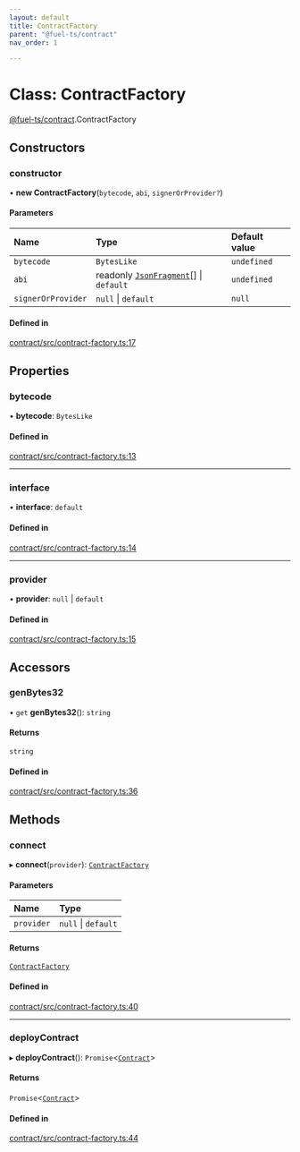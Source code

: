 ```yaml
---
layout: default
title: ContractFactory
parent: "@fuel-ts/contract"
nav_order: 1

---
```


# Class: ContractFactory

[@fuel-ts/contract](../index.md).ContractFactory

## Constructors

### constructor

• **new ContractFactory**(`bytecode`, `abi`, `signerOrProvider?`)

#### Parameters

| Name | Type | Default value |
| :------ | :------ | :------ |
| `bytecode` | `BytesLike` | `undefined` |
| `abi` | readonly [`JsonFragment`](../../fuel-ts-abi-coder/interfaces/JsonFragment.md)[] \| `default` | `undefined` |
| `signerOrProvider` | ``null`` \| `default` | `null` |

#### Defined in

[contract/src/contract-factory.ts:17](https://github.com/FuelLabs/fuels-ts/blob/master/packages/contract/src/contract-factory.ts#L17)

## Properties

### bytecode

• **bytecode**: `BytesLike`

#### Defined in

[contract/src/contract-factory.ts:13](https://github.com/FuelLabs/fuels-ts/blob/master/packages/contract/src/contract-factory.ts#L13)

___

### interface

• **interface**: `default`

#### Defined in

[contract/src/contract-factory.ts:14](https://github.com/FuelLabs/fuels-ts/blob/master/packages/contract/src/contract-factory.ts#L14)

___

### provider

• **provider**: ``null`` \| `default`

#### Defined in

[contract/src/contract-factory.ts:15](https://github.com/FuelLabs/fuels-ts/blob/master/packages/contract/src/contract-factory.ts#L15)

## Accessors

### genBytes32

• `get` **genBytes32**(): `string`

#### Returns

`string`

#### Defined in

[contract/src/contract-factory.ts:36](https://github.com/FuelLabs/fuels-ts/blob/master/packages/contract/src/contract-factory.ts#L36)

## Methods

### connect

▸ **connect**(`provider`): [`ContractFactory`](ContractFactory.md)

#### Parameters

| Name | Type |
| :------ | :------ |
| `provider` | ``null`` \| `default` |

#### Returns

[`ContractFactory`](ContractFactory.md)

#### Defined in

[contract/src/contract-factory.ts:40](https://github.com/FuelLabs/fuels-ts/blob/master/packages/contract/src/contract-factory.ts#L40)

___

### deployContract

▸ **deployContract**(): `Promise`<[`Contract`](Contract.md)\>

#### Returns

`Promise`<[`Contract`](Contract.md)\>

#### Defined in

[contract/src/contract-factory.ts:44](https://github.com/FuelLabs/fuels-ts/blob/master/packages/contract/src/contract-factory.ts#L44)
